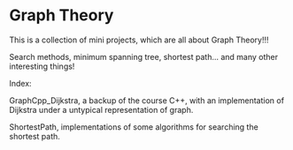Graph Theory
=====================

This is a collection of mini projects, which are all about Graph Theory!!!

Search methods, minimum spanning tree, shortest path... and many other interesting things!

Index:

GraphCpp_Dijkstra, a backup of the course C++, with an implementation of Dijkstra under a untypical representation of graph.

ShortestPath, implementations of some algorithms for searching the shortest path.